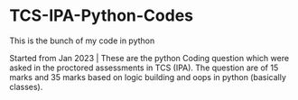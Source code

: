 # TCS-IPA-Python-Codes
This is the bunch of my code in python

Started from Jan 2023 | 
These are the python Coding question which were asked in the proctored assessments in TCS (IPA). The question are of 15 marks and 35 marks based on logic building and oops in python (basically classes).
